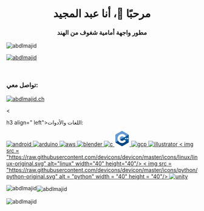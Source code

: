 <h1 align="center">مرحبًا 👋، أنا عبد المجيد</h1>
<h3 align="center">مطور واجهة أمامية شغوف من الهند</h3>

<p align="left"> <img src=" https://komarev.com/ghpvc/?username=abdlmajid&label=Profile%20views&color=0e75b6&style=flat" alt="abdlmajid" /> </p>

<p align="left"> <a href="https:/ /github.com/ryo-ma/github-profile-trophy"><img src="https://github-profile-trophy.vercel.app/?username=abdlmajid" alt="abdlmajid" /></a > </p>

<p align="left"> <a href="https://twitter.com/" target="blank"><img src="https://img.shields.io/twitter/ Follow/?logo=twitter&style=for-the-badge" alt="" /></a> </p>

<h3 align="left">تواصل معي:</h3>
<p align="left" >
<a href="https://instagram.com/abdlmajid.ch" target="blank"><img align="center" src="https://raw.githubusercontent.com/rahuldkjain/github-profile- readme-generator/master/src/images/icons/Social/instagram.svg" alt="abdlmajid.ch" height="30" width="40" /></a> </p>
<

h3 align=" left">اللغات والأدوات:</h3>
<p align="left"> <a href="https://developer.android.com" target="_blank" rel="noreferrer"> <img src="https://raw.githubusercontent.com/devicons /devicon/master/icons/android/android-original-wordmark.svg" alt="android" width="40" height="40"/> </a> <a href="https://www.arduino .cc/" target = "_blank" rel = "noreferrer"> <img src = "https://cdn.worldvectorlogo.com/logos/arduino-1.svg" alt = "arduino" width = "40" height= "40"/> </a> <a href="https://aws.amazon.com" target="_blank" rel="noreferrer"> <img src="https://raw.githubusercontent.com/ devicons/devicon/master/icons/amazonwebservices/amazonwebservices-original-wordmark.svg" alt="aws" width="40" height="40"/> </a> <a href="https://www. Blender.org/" target = "_blank" rel = "noreferrer"> <img src = "https://download.blender.org/branding/community/blender_community_badge_white.svg" alt = "blender" width = "40" height ="40"/> </a> <a href="https://www.cprogramming.com/" target="_blank" rel="noreferrer"> <img src="https://raw.githubusercontent. com/devicons/devicon/master/icons/c/c-original.svg" alt="c" width="40" height="40"/> </a> <a href="https://www. w3schools.com/cpp/" target="_blank" rel="noreferrer"> <img src="https://raw.githubusercontent.com/devicons/devicon/master/icons/cplusplus/cplusplus-original.svg" alt ="cplusplus" width="40" height="40"/> </a> <a href="https://cloud.google.com" target="_blank" rel="noreferrer"> <img src= "https://www.vectorlogo.zone/logos/google_cloud/google_cloud-icon.svg" alt="gcp" width="40" height="40"/> </a> <a href="https:/ /www.adobe.com/in/products/illustrator.html" target="_blank" rel="noreferrer"> <img src="https://www.vectorlogo.zone/logos/adobe_illustrator/adobe_illustrator-icon.svg " alt="illustrator" width="40" height="40"/> </a> <a href="https://www.linux.org/" target="_blank" rel="noreferrer"> < img src = "https://raw.githubusercontent.com/devicons/devicon/master/icons/linux/linux-original.svg" alt="linux" width="40" height="40"/> </a> <a href="https://www.python.org" target="_blank" rel="noreferrer"> < img src = "https://raw.githubusercontent.com/devicons/devicon/master/icons/python/python-original.svg" alt = "python" width = "40" height = "40"/> </a > <a href="https://unity.com/" target="_blank" rel="noreferrer"> <img src="https://www.vectorlogo.zone/logos/unity3d/unity3d-icon.svg " alt="unity" width="40" height="40"/> </a> </p>

<p><img align="left" src="https://github-readme-stats.vercel .app/api/top-langs?username=abdlmajid&show_icons=true&locale=ar&layout=compact" alt="abdlmajid" /></p>

<p> <img align="center" src="https://github-readme-stats.vercel.app/api?username=abdlmajid&show_icons=true&locale=en" alt="abdlmajid" /></p>

<p><img align="center" src="https://github-readme-streak-stats.herokuapp.com/?user=abdlmajid&" alt="abdlmajid" /></p>

